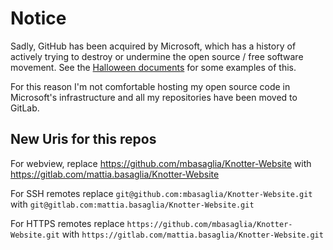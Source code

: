Notice
======

Sadly, GitHub has been acquired by Microsoft, which has a history of
actively trying to destroy or undermine the open source / free software
movement.
See the [Halloween documents](http://catb.org/~esr/halloween/) for some
examples of this.

For this reason I'm not comfortable hosting my open source code in Microsoft's
infrastructure and all my repositories have been moved to GitLab.

New Uris for this repos
-----------------------

For webview, replace
https://github.com/mbasaglia/Knotter-Website with
https://gitlab.com/mattia.basaglia/Knotter-Website

For SSH remotes replace
`git@github.com:mbasaglia/Knotter-Website.git` with
`git@gitlab.com:mattia.basaglia/Knotter-Website.git`

For HTTPS remotes replace
`https://github.com/mbasaglia/Knotter-Website.git` with
`https://gitlab.com/mattia.basaglia/Knotter-Website.git`

